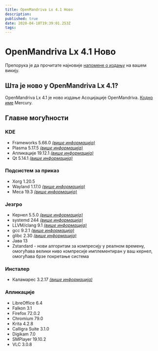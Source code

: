 ```yaml
---
title: OpenMandriva Lx 4.1 Ново
description: 
published: true
date: 2020-04-10T19:39:01.253Z
tags: 
---
```


# OpenMandriva Lx 4.1 Ново

Препорука је да прочитате најновије [напомене о издању](/en/releases/omlx41/rc/notes) на вашем викију.

## Шта је ново у OpenMandriva Lx 4.1?
OpenMandriva Lx 4.1 је ново издање Асоцијације OpenMandriva. [Кодно име](/releases/codename) Mercury.

## Главне могућности

### KDE

- Frameworks 5.66.0 [*(више информација)*](https://www.kde.org/announcements/kde-frameworks-5.66.0.php)
- Plasma 5.17.5 [*(више информација)*](https://www.kde.org/announcements/plasma-5.17.5.php)
- Апликације 19.12.1 [*(више информација)*](https://www.kde.org/announcements/announce-applications-19.12.1.php)
- Qt 5.14.1 [*(више информација)*](https://www.qt.io)

### Подсистем за приказ

- Xorg 1.20.5
- Wayland 1.17.0 [*(више информација)*](https://wayland.freedesktop.org/releases.html)
- Mеса 19.3 [*(више информација)*](http://www.mesa3d.org/)

### Језгро

- Кернел 5.5.0 [*(више информација)*](https://www.kernel.org/)
- systemd 244 [*(више информација)*](https://www.freedesktop.org/wiki/Software/systemd/)
- LLVM/clang 9.1 [*(више информација)*](http://llvm.org/)
- gcc 9.2.1 [*(више информација)*](https://gcc.gnu.org/)
- glibc 2.30 [*(више информација)*](http://www.gnu.org/software/libc/)
- Јава 13
- Zstandard - нови алгоритам за компресију у реалном времену, омогућава велики ниво компресије имплементиран у ваш кернел, омогућава брзе покретање система

### Инсталер

- Каламарес 3.2.17 [*(више информација)*](https://calamares.io)

### Апликације

- LibreOffice 6.4
- Falkon 3.1
- Firefox 72.0.2
- Chromium 79.0
- Krita 4.2.8
- Calligra Suite 3.1.0
- Digikam 7.0
- SMPlayer 19.10.2
- VLC 3.0.8

